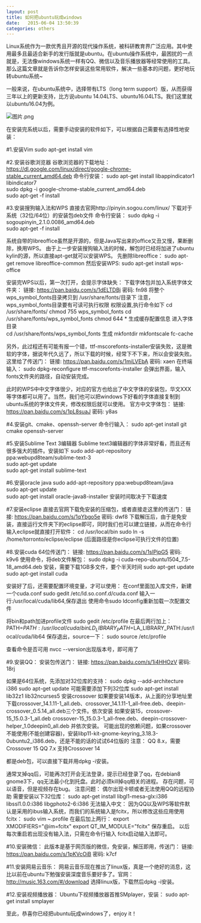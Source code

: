 ```yaml
---
layout: post
title: 如何把ubuntu玩成windows
date:   2015-06-04 13:50:39
categories: others
---
```


Linux系统作为一款优秀且开源的现代操作系统，被科研教育界广泛应用。其中使用最多且最适合新手的发行版就是ubuntu。在ubuntu操作系统中，最困扰的一点就是，无法像windows系统一样有QQ、微信以及音乐播放器等经常使用的工具。那么这篇文章就是告诉你怎样安装这些常用软件，解决一些基本的问题，更好地玩转ubuntu系统~

一般来说，在ubuntu系统中，选择带有LTS（long term support）版，从而获得三年以上的更新支持，比方说ubuntu 14.04LTS、ubuntu16.04LTS。我们这里就以ubuntu16.04为例。


![图片.png](http://upload-images.jianshu.io/upload_images/5971286-77d1d83033e6279f.png?imageMogr2/auto-orient/strip%7CimageView2/2/w/1240)


在安装完系统以后，需要手动安装的软件如下，可以根据自己需要有选择性地安装：

#1.安装Vim
sudo apt-get install vim

#2.安装谷歌浏览器
谷歌浏览器的下载地址：https://dl.google.com/linux/direct/google-chrome-stable_current_amd64.deb
命令行安装：
sudo apt-get install libappindicator1 libindicator7  
sudo dpkg -i google-chrome-stable_current_amd64.deb   
sudo apt-get -f install  

#3.安装搜狗输入法和WPS
直接去官网http://pinyin.sogou.com/linux/ 下载对于系统（32位/64位）的安装包deb文件
命令行安装：
sudo dpkg -i sogoupinyin_2.1.0.0086_amd64.deb   
sudo apt-get -f install  

系统自带的libreoffice虽然是开源的，但是Java写出来的office又丑又慢，果断删除，换用WPS。
由于上一步安装搜狗输入法的时候，解包时已经将加进了ubuntu kylin的源，所以直接apt-get就可以安装WPS。
先删除libreoffice：
sudo apt-get remove libreoffice-common
然后安装WPS:
sudo apt-get install wps-office

安装完WPS以后，第一次打开，会提示字体缺失：
下载字体包并加入系统字体文件夹：
链接: https://pan.baidu.com/s/1dELTDBj 密码: fn98
将整个wps_symbol_fonts目录拷贝到 /usr/share/fonts/目录下
注意，wps_symbol_fonts目录要有可读可执行权限
权限设置,执行命令如下
    cd /usr/share/fonts/
    chmod 755 wps_symbol_fonts
    cd /usr/share/fonts/wps_symbol_fonts 
    chmod 644 *
生成缓存配置信息
    进入字体目录  
    cd /usr/share/fonts/wps_symbol_fonts
    生成
    mkfontdir
    mkfontscale
    fc-cache

另外，此过程还有可能有报一个错，ttf-mscorefonts-installer安装失败，这是微软的字体，据说年代久远了，所以下载的时候，经常下不下来，所以会安装失败。这里给了传送门：
链接: https://pan.baidu.com/s/1miLVEbA 密码: xaen
在终端输入：
sudo dpkg-reconfigure ttf-mscorefonts-installer
会弹出界面，输入fonts文件夹的路径，自动安装完成。

此时的WPS中中文字体很少，对应的官方也给出了中文字体的安装包，华文XXX等字体都可以用了。当然，我们也可以把windows下好看的字体直接复制到ubuntu系统的字体文件夹，修改权限后就可以使用。
官方中文字体包：
链接: https://pan.baidu.com/s/1pL8suaJ 密码: y8as

#4.安装git、cmake、openssh-server
命令行输入：
sudo apt-get install git cmake openssh-server

#5.安装Sublime Text 3编辑器
Sublime text3编辑器的字体非常好看，而且还有很多强大的插件。安装如下
sudo add-apt-repository ppa:webupd8team/sublime-text-3    
sudo apt-get update    
sudo apt-get install sublime-text

#6.安装oracle java
sudo add-apt-repository ppa:webupd8team/java    
sudo apt-get update    
sudo apt-get install oracle-java8-installer
安装时间取决于下载速度

#7.安装eclipse
直接去官网下载免安装的压缩包，或者直接走这里的传送门：
链接: https://pan.baidu.com/s/1qYbgo5e 密码: dwf8
下载解压后，由于是免安装，直接运行文件夹下的eclipse即可，同时我们也可以建立链接，从而在命令行输入eclipse就直接打开软件：
cd /usr/local/bin
sudo ln -s /home/torronto/eclipse/eclipse  (后面路径是你eclipse可执行文件的位置)

#8.安装cuda
64位传送门：
链接: https://pan.baidu.com/s/1slPjpG5 密码: k9v6
使用命令，将deb文件解包：
sudo dpkg -i cuda-repo-ubuntu1504_7.5-18_amd64.deb
安装，需要下载1GB多文件，要个半天时间
sudo apt-get update
sudo apt-get install cuda
 
安装好了后，还需要配置环境变量，才可以使用：
在conf里面加入库文件，新建一个cuda.conf
sudo gedit /etc/ld.so.conf.d/cuda.conf
输入一行:/usr/local/cuda/lib64,保存退出
使用命令sudo ldconfig重新加载一次配置文件

将bin和path加进profile文件
sudo gedit /etc/profile
在最后两行加上：
PATH=$PATH:/usr/local/cuda/bin
LD_LIBRARY_PATH=$LA_LIBRARY_PATH:/usr/local/cuda/lib64
保存退出，source一下：
sudo source /etc/profile
 
查看命令是否可用
nvcc --version出现版本号，即可用了


#9.安装QQ：
安装包传送门：
链接: https://pan.baidu.com/s/1i4HHOzV 密码: 18rj

如果是64位系统，先添加对32位库的支持：
sudo dpkg --add-architecture i386
sudo apt-get update
可能需要添加下列32位库
sudo apt-get install lib32z1 lib32ncurses5
安装crossover
如果要安装14版本，从上面的分享地址里下载crossover_14.1.11-1_all.deb、crossover_14.1.11-1_all-free.deb、deepin-crossover_0.5.14_all.deb三个文件。依次安装
如果安装15，crossover-15_15.0.3-1_all.deb crossover-15_15.0.3-1_all-free.deb、deepin-crossover-helper_1.0deepin0_all.deb 并依次安装。
可能出现的依赖问题，如果crossover不能使用(不能创建容器)，安装libp11-kit-gnome-keyring_3.18.3-0ubuntu2_i386.deb，还是不能的话的试试64位版的
注意：
QQ 8.x，需要Crossover 15
QQ 7.x 支持Crossover 14

都是deb包，可以直接下载并用dpkg -i安装。

通常叉掉qq后，可能再次打开会无法登录，提示已经登录了qq，在debian8 gnome3下，qq无法最小化到托盘。此时必须kill掉qq相关的进程。
存在问题，可以语音，但是视频存在bug。
注意问题：
偶尔出现卡顿或者无法使用QQ的远程协助
需要安装以下32位库：
sudo apt-get install  libgl1-mesa-glx:i386 libssl1.0.0:i386 libgphoto2-6:i386 
无法输入中文：
因为QQ以及WPS等软件默认是采用的ibus输入系统，而我们的系统输入是fcitx，所以修改这些应用使用fcitx：
sudo vim ~.profile
在最后加上两行：
export XMODIFIERS="@im=fcitx"
export QT_IM_MODULE="fcitx"
保存重启。
以后每次重启若出现没有输入法，只需在命令行输入 fcitx启动输入法即可。

#10.安装微信：
此版本是基于网页版的微信，免安装，解压即用，传送门：
链接: https://pan.baidu.com/s/1pKVcOiB 密码: k7cf


#11.安装网易云音乐：
网易云音乐现在推出了linux版，真是一个绝好的消息，这比以前在ubuntu下勉强安装深度音乐要好多了。官网：http://music.163.com/#/download 选择linux版，下载然后dpkg -i安装。

#12.安装视频播放器：
Ubuntu下视频播放器首推SMplayer，安装：
sudo apt-get install smplayer

至此，恭喜你已经把ubuntu玩成windows了，enjoy it！